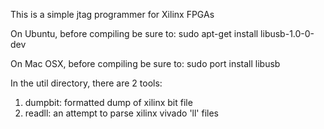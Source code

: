 

This is a simple jtag programmer for Xilinx FPGAs

On Ubuntu, before compiling be sure to:
    sudo apt-get install libusb-1.0-0-dev

On Mac OSX, before compiling be sure to:
    sudo port install libusb


In the util directory, there are 2 tools:
   1) dumpbit: formatted dump of xilinx bit file
   2) readll: an attempt to parse xilinx vivado 'll' files


